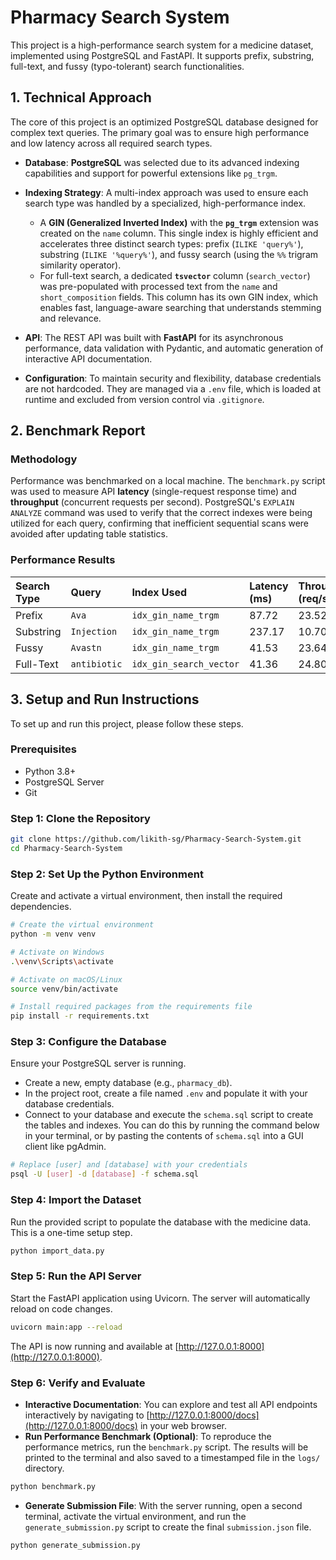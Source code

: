 # Pharmacy Search System

This project is a high-performance search system for a medicine dataset, implemented using PostgreSQL and FastAPI. It supports prefix, substring, full-text, and fussy (typo-tolerant) search functionalities.

## 1. Technical Approach

The core of this project is an optimized PostgreSQL database designed for complex text queries. The primary goal was to ensure high performance and low latency across all required search types.

* **Database**: **PostgreSQL** was selected due to its advanced indexing capabilities and support for powerful extensions like `pg_trgm`.

* **Indexing Strategy**: A multi-index approach was used to ensure each search type was handled by a specialized, high-performance index.

  * A **GIN (Generalized Inverted Index)** with the **`pg_trgm`** extension was created on the `name` column. This single index is highly efficient and accelerates three distinct search types: prefix (`ILIKE 'query%'`), substring (`ILIKE '%query%'`), and fussy search (using the `%%` trigram similarity operator).
  * For full-text search, a dedicated **`tsvector`** column (`search_vector`) was pre-populated with processed text from the `name` and `short_composition` fields. This column has its own GIN index, which enables fast, language-aware searching that understands stemming and relevance.

* **API**: The REST API was built with **FastAPI** for its asynchronous performance, data validation with Pydantic, and automatic generation of interactive API documentation.

* **Configuration**: To maintain security and flexibility, database credentials are not hardcoded. They are managed via a `.env` file, which is loaded at runtime and excluded from version control via `.gitignore`.

## 2. Benchmark Report

### Methodology

Performance was benchmarked on a local machine. The `benchmark.py` script was used to measure API **latency** (single-request response time) and **throughput** (concurrent requests per second). PostgreSQL's `EXPLAIN ANALYZE` command was used to verify that the correct indexes were being utilized for each query, confirming that inefficient sequential scans were avoided after updating table statistics.

### Performance Results

| Search Type | Query        | Index Used              | Latency (ms) | Throughput (req/s) |
| :---------- | :----------- | :---------------------- | :----------- | :----------------- |
| Prefix      | `Ava`        | `idx_gin_name_trgm`     | 87.72        | 23.52              |
| Substring   | `Injection`  | `idx_gin_name_trgm`     | 237.17       | 10.70              |
| Fussy       | `Avastn`     | `idx_gin_name_trgm`     | 41.53        | 23.64              |
| Full-Text   | `antibiotic` | `idx_gin_search_vector` | 41.36        | 24.80              |

## 3. Setup and Run Instructions

To set up and run this project, please follow these steps.

### Prerequisites

* Python 3.8+
* PostgreSQL Server
* Git

### Step 1: Clone the Repository

```bash
git clone https://github.com/likith-sg/Pharmacy-Search-System.git
cd Pharmacy-Search-System
```

### Step 2: Set Up the Python Environment

Create and activate a virtual environment, then install the required dependencies.

```bash
# Create the virtual environment
python -m venv venv

# Activate on Windows
.\venv\Scripts\activate

# Activate on macOS/Linux
source venv/bin/activate

# Install required packages from the requirements file
pip install -r requirements.txt
```

### Step 3: Configure the Database

Ensure your PostgreSQL server is running.

* Create a new, empty database (e.g., `pharmacy_db`).
* In the project root, create a file named `.env` and populate it with your database credentials.
* Connect to your database and execute the `schema.sql` script to create the tables and indexes. You can do this by running the command below in your terminal, or by pasting the contents of `schema.sql` into a GUI client like pgAdmin.

```bash
# Replace [user] and [database] with your credentials
psql -U [user] -d [database] -f schema.sql
```

### Step 4: Import the Dataset

Run the provided script to populate the database with the medicine data. This is a one-time setup step.

```bash
python import_data.py
```

### Step 5: Run the API Server

Start the FastAPI application using Uvicorn. The server will automatically reload on code changes.

```bash
uvicorn main:app --reload
```

The API is now running and available at [http://127.0.0.1:8000](http://127.0.0.1:8000).

### Step 6: Verify and Evaluate

* **Interactive Documentation**: You can explore and test all API endpoints interactively by navigating to [http://127.0.0.1:8000/docs](http://127.0.0.1:8000/docs) in your web browser.
* **Run Performance Benchmark (Optional)**: To reproduce the performance metrics, run the `benchmark.py` script. The results will be printed to the terminal and also saved to a timestamped file in the `logs/` directory.

```bash
python benchmark.py
```

* **Generate Submission File**: With the server running, open a second terminal, activate the virtual environment, and run the `generate_submission.py` script to create the final `submission.json` file.

```bash
python generate_submission.py
```

